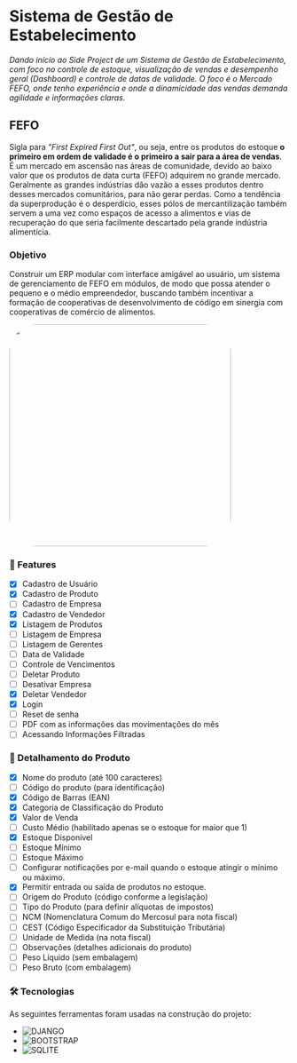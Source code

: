 # Sistema de Gestão de Estabelecimento

_Dando início ao Side Project de um Sistema de Gestão de Estabelecimento, com foco no controle de estoque, visualização de vendas e desempenho geral (Dashboard) e controle de datas de validade. O foco é o Mercado FEFO, onde tenho experiência e onde a dinamicidade das vendas demanda agilidade e informações claras._

## FEFO

Sigla para _"First Expired First Out"_, ou seja, entre os produtos do estoque **o primeiro em ordem de validade é o primeiro a sair para a área de vendas**. É um mercado em ascensão nas áreas de comunidade, devido ao baixo valor que os produtos de data curta (FEFO) adquirem no grande mercado. Geralmente as grandes indústrias dão vazão a esses produtos dentro desses mercados comunitários, para não gerar perdas. Como a tendência da superprodução é o desperdício, esses pólos de mercantilização também servem a uma vez como espaços de acesso a alimentos e vias de recuperação do que seria facilmente descartado pela grande indústria alimentícia.

### Objetivo

Construir um ERP modular com interface amigável ao usuário, um sistema de gerenciamento de FEFO em módulos, de modo que possa atender o pequeno e o médio empreendedor, buscando também incentivar a formação de cooperativas de desenvolvimento de código em sinergia com cooperativas de comércio de alimentos.

<img height="400" style="border-radius:50px;" src="https://res.cloudinary.com/petraiosklytometis/image/upload/v1694380215/Beige_Minimalist_Financial_Plan_Dashboard_Graph_1_dzakk7.gif">

### 🏁 Features

- [x] Cadastro de Usuário
- [x] Cadastro de Produto
- [ ] Cadastro de Empresa
- [x] Cadastro de Vendedor
- [x] Listagem de Produtos
- [ ] Listagem de Empresa
- [ ] Listagem de Gerentes
- [ ] Data de Validade
- [ ] Controle de Vencimentos
- [ ] Deletar Produto
- [ ] Desativar Empresa
- [x] Deletar Vendedor
- [x] Login
- [ ] Reset de senha
- [ ] PDF com as informações das movimentações do mês
- [ ] Acessando Informações Filtradas

### 🧾 Detalhamento do Produto

- [x] Nome do produto (até 100 caracteres)
- [ ] Código do produto (para identificação)
- [x] Código de Barras (EAN)
- [x] Categoria de Classificação do Produto
- [x] Valor de Venda
- [ ] Custo Médio (habilitado apenas se o estoque for maior que 1)
- [x] Estoque Disponível
- [ ] Estoque Mínimo
- [ ] Estoque Máximo
- [ ] Configurar notificações por e-mail quando o estoque atingir o mínimo ou máximo.
- [x] Permitir entrada ou saída de produtos no estoque.
- [ ] Origem do Produto (código conforme a legislação)
- [ ] Tipo do Produto (para definir alíquotas de impostos)
- [ ] NCM (Nomenclatura Comum do Mercosul para nota fiscal)
- [ ] CEST (Código Especificador da Substituição Tributária)
- [ ] Unidade de Medida (na nota fiscal)
- [ ] Observações (detalhes adicionais do produto)
- [ ] Peso Líquido (sem embalagem)
- [ ] Peso Bruto (com embalagem)

### 🛠 Tecnologias

As seguintes ferramentas foram usadas na construção do projeto:

- ![DJANGO](https://img.shields.io/badge/Django-092E20?style=for-the-badge&logo=django&logoColor=white)
- ![BOOTSTRAP](https://img.shields.io/badge/Bootstrap-563D7C?style=for-the-badge&logo=bootstrap&logoColor=white)
- ![SQLITE](https://img.shields.io/badge/SQLite-07405E?style=for-the-badge&logo=sqlite&logoColor=white)
